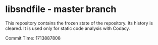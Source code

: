 # libsndfile - master branch

This repository contains the frozen state of the repository.
Its history is cleared. It is used only for static code
analysis with Codacy.

Commit Time: 1713887808